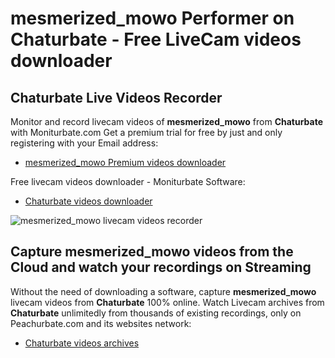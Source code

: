 # mesmerized_mowo Performer on Chaturbate - Free LiveCam videos downloader

## Chaturbate Live Videos Recorder

Monitor and record livecam videos of **mesmerized_mowo** from **Chaturbate** with Moniturbate.com
Get a premium trial for free by just and only registering with your Email address:
* [mesmerized_mowo Premium videos downloader](https://moniturbate.com/request-demo-licence-key.html)

Free livecam videos downloader - Moniturbate Software:
* [Chaturbate videos downloader](https://moniturbate.com/moniturbate-download-software.html)

![mesmerized_mowo livecam videos recorder](https://peachurnet.com/templates/moniturbate-software.png)


## Capture mesmerized_mowo videos from the Cloud and watch your recordings on Streaming

Without the need of downloading a software, capture **mesmerized_mowo** livecam videos from **Chaturbate** 100% online.
Watch Livecam archives from **Chaturbate** unlimitedly from thousands of existing recordings, only on Peachurbate.com and its websites network:
* [Chaturbate videos archives](https://peachurnet.com/)